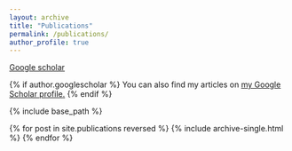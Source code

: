 ```yaml
---
layout: archive
title: "Publications"
permalink: /publications/
author_profile: true
---
```


[Google scholar](https://scholar.google.com/citations?user=1kVnWYwAAAAJ&hl=en)

{% if author.googlescholar %}
  You can also find my articles on <u><a href="{{author.googlescholar}}">my Google Scholar profile</a>.</u>
{% endif %}

{% include base_path %}

{% for post in site.publications reversed %}
  {% include archive-single.html %}
{% endfor %}
